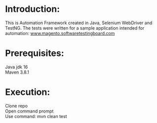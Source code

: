 # Introduction:
This is Automation Framework created in Java, Selenium WebDriver and TestNG. The tests were written for a sample application intended for automation:
www.magento.softwaretestingboard.com

# Prerequisites:
Java jdk 16\
Maven 3.8.1

# Execution:
Clone repo\
Open command prompt\
Use command: mvn clean test
